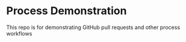 # Process Demonstration
This repo is for demonstrating GitHub pull requests and other process workflows
